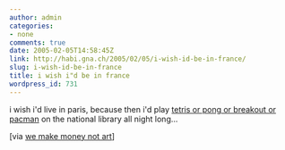 ```yaml
---
author: admin
categories:
- none
comments: true
date: 2005-02-05T14:58:45Z
link: http://habi.gna.ch/2005/02/05/i-wish-id-be-in-france/
slug: i-wish-id-be-in-france
title: i wish i"d be in france
wordpress_id: 731
---
```


i wish i'd live in paris, because then i'd play [tetris or pong or breakout or pacman](http://www.blinkenlights.de/arcade/games.en.html) on the national library all night long...



[via [we make money not art](http://www.we-make-money-not-art.com/archives/004366.php)]

